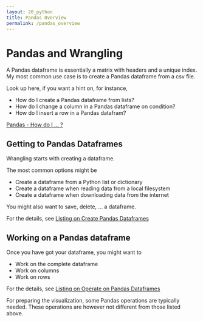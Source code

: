 ```yaml
---
layout: 20_python
title: Pandas Overview
permalink: /pandas_overview
---
```

# Pandas and Wrangling

A Pandas dataframe is essentially a matrix with headers and a unique index.
My most common use case is to create a Pandas dataframe from a csv file.

Look up here, if you want a hint on, for instance,
- How do I create a Pandas dataframe from lists?
- How do I change a column in a Pandas dataframe on condition?
- How do I insert a row in a Pandas datafram?

[Pandas - How do I ... ?](pandas_how_do_I)

## Getting to Pandas Dataframes

Wrangling starts with creating a dataframe. 

The most common options might be 
- Create a dataframe from a Python list or dictionary
- Create a dataframe when reading data from a local filesystem
- Create a dataframe when downloading data from the internet

You might also want to save, delete, ... a dataframe.

For the details, see [Listing on Create Pandas Dataframes](listing_pandas)


## Working on a Pandas dataframe

Once you have got your dataframe, you might want to 
- Work on the complete dataframe
- Work on columns
- Work on rows

For the details, see [Listing on Operate on Pandas Dataframes](listing_pandas_operate)

For preparing the visualization, some Pandas operations are typically needed. These operations are however not different from those listed above.



